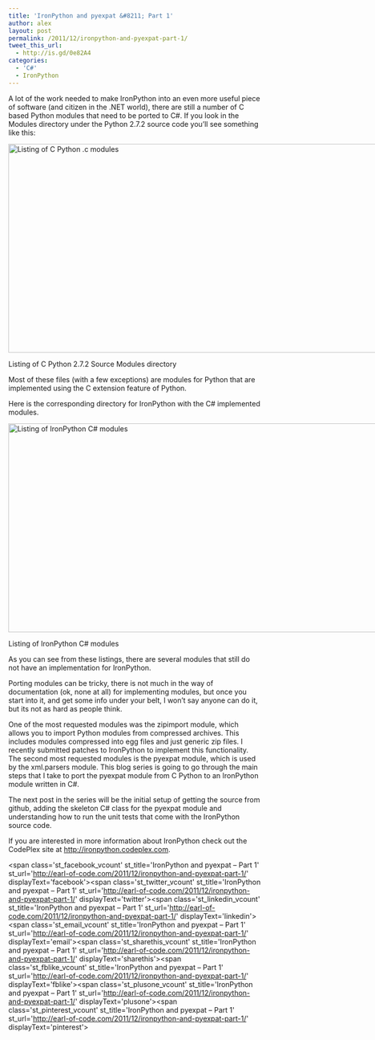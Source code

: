 ```yaml
---
title: 'IronPython and pyexpat &#8211; Part 1'
author: alex
layout: post
permalink: /2011/12/ironpython-and-pyexpat-part-1/
tweet_this_url:
  - http://is.gd/0e82A4
categories:
  - 'C#'
  - IronPython
---
```

A lot of the work needed to make IronPython into an even more useful piece of software (and citizen in the .NET world), there are still a number of C based Python modules that need to be ported to C#. If you look in the Modules directory under the Python 2.7.2 source code you&#8217;ll see something like this:

<div id="attachment_72" class="wp-caption aligncenter" style="width: 907px">
  <a href="http://earl-of-code.com/wp-content/uploads/2011/12/cpython_modules_list.png"><img class="size-full wp-image-72" title="C Python Modules listing" src="http://earl-of-code.com/wp-content/uploads/2011/12/cpython_modules_list.png" alt="Listing of C Python .c modules" width="897" height="416" /></a>
  
  <p class="wp-caption-text">
    Listing of C Python 2.7.2 Source Modules directory
  </p>
</div>

Most of these files (with a few exceptions) are modules for Python that are implemented using the C extension feature of Python.

Here is the corresponding directory for IronPython with the C# implemented modules.

<div id="attachment_73" class="wp-caption aligncenter" style="width: 907px">
  <a href="http://earl-of-code.com/wp-content/uploads/2011/12/ironpython_modules_list.png"><img class="size-full wp-image-73" title="IronPython Modules List" src="http://earl-of-code.com/wp-content/uploads/2011/12/ironpython_modules_list.png" alt="Listing of IronPython C# modules" width="897" height="416" /></a>
  
  <p class="wp-caption-text">
    Listing of IronPython C# modules
  </p>
</div>

As you can see from these listings, there are several modules that still do not have an implementation for IronPython.

Porting modules can be tricky, there is not much in the way of documentation (ok, none at all) for implementing modules, but once you start into it, and get some info under your belt, I won&#8217;t say anyone can do it, but its not as hard as people think.

One of the most requested modules was the zipimport module, which allows you to import Python modules from compressed archives. This includes modules compressed into egg files and just generic zip files. I recently submitted patches to IronPython to implement this functionality. The second most requested modules is the pyexpat module, which is used by the xml.parsers module. This blog series is going to go through the main steps that I take to port the pyexpat module from C Python to an IronPython module written in C#.

The next post in the series will be the initial setup of getting the source from github, adding the skeleton C# class for the pyexpat module and understanding how to run the unit tests that come with the IronPython source code.

If you are interested in more information about IronPython check out the CodePlex site at http://ironpython.codeplex.com.

<span class='st\_facebook\_vcount' st\_title='IronPython and pyexpat &#8211; Part 1' st\_url='http://earl-of-code.com/2011/12/ironpython-and-pyexpat-part-1/' displayText='facebook'></span><span class='st\_twitter\_vcount' st\_title='IronPython and pyexpat &#8211; Part 1' st\_url='http://earl-of-code.com/2011/12/ironpython-and-pyexpat-part-1/' displayText='twitter'></span><span class='st\_linkedin\_vcount' st\_title='IronPython and pyexpat &#8211; Part 1' st\_url='http://earl-of-code.com/2011/12/ironpython-and-pyexpat-part-1/' displayText='linkedin'></span><span class='st\_email\_vcount' st\_title='IronPython and pyexpat &#8211; Part 1' st\_url='http://earl-of-code.com/2011/12/ironpython-and-pyexpat-part-1/' displayText='email'></span><span class='st\_sharethis\_vcount' st\_title='IronPython and pyexpat &#8211; Part 1' st\_url='http://earl-of-code.com/2011/12/ironpython-and-pyexpat-part-1/' displayText='sharethis'></span><span class='st\_fblike\_vcount' st\_title='IronPython and pyexpat &#8211; Part 1' st\_url='http://earl-of-code.com/2011/12/ironpython-and-pyexpat-part-1/' displayText='fblike'></span><span class='st\_plusone\_vcount' st\_title='IronPython and pyexpat &#8211; Part 1' st\_url='http://earl-of-code.com/2011/12/ironpython-and-pyexpat-part-1/' displayText='plusone'></span><span class='st\_pinterest\_vcount' st\_title='IronPython and pyexpat &#8211; Part 1' st\_url='http://earl-of-code.com/2011/12/ironpython-and-pyexpat-part-1/' displayText='pinterest'></span>